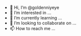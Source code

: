 - 👋 Hi, I’m @goldenniyeye
- 👀 I’m interested in ...
- 🌱 I’m currently learning ...
- 💞️ I’m looking to collaborate on ...
- 📫 How to reach me ...

<!---
goldenniyeye/goldenniyeye is a ✨ special ✨ repository because its `README.md` (this file) appears on your GitHub profile.
You can click the Preview link to take a look at your changes.
--->
